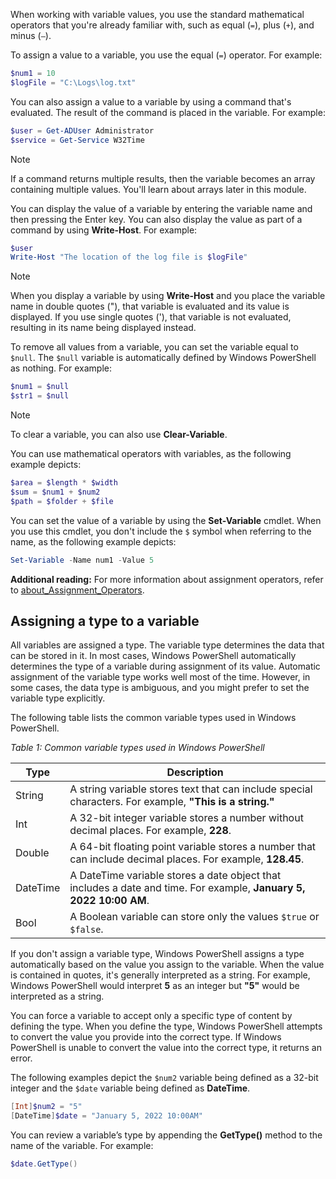 When working with variable values, you use the standard mathematical operators that you're already familiar with, such as equal (`=`), plus (`+`), and minus (`–`).

To assign a value to a variable, you use the equal (`=`) operator. For example:

```powershell
$num1 = 10
$logFile = "C:\Logs\log.txt"
```

You can also assign a value to a variable by using a command that's evaluated. The result of the command is placed in the variable. For example:

```powershell
$user = Get-ADUser Administrator
$service = Get-Service W32Time
```

> [!NOTE]
> If a command returns multiple results, then the variable becomes an array containing multiple values. You'll learn about arrays later in this module.

You can display the value of a variable by entering the variable name and then pressing the Enter key. You can also display the value as part of a command by using **Write-Host**. For example:

```powershell
$user
Write-Host "The location of the log file is $logFile"
```

> [!NOTE]
> When you display a variable by using **Write-Host** and you place the variable name in double quotes ("), that variable is evaluated and its value is displayed. If you use single quotes ('), that variable is not evaluated, resulting in its name being displayed instead. 

To remove all values from a variable, you can set the variable equal to `$null`. The `$null` variable is automatically defined by Windows PowerShell as nothing. For example:

```powershell
$num1 = $null
$str1 = $null
```

> [!NOTE]
> To clear a variable, you can also use **Clear-Variable**.

You can use mathematical operators with variables, as the following example depicts:

```powershell
$area = $length * $width
$sum = $num1 + $num2
$path = $folder + $file
```

You can set the value of a variable by using the **Set-Variable** cmdlet. When you use this cmdlet, you don't include the `$` symbol when referring to the name, as the following example depicts:

```powershell
Set-Variable -Name num1 -Value 5
```

**Additional reading:** For more information about assignment operators, refer to [about_Assignment_Operators](https://aka.ms/lewact).

## Assigning a type to a variable

All variables are assigned a type. The variable type determines the data that can be stored in it. In most cases, Windows PowerShell automatically determines the type of a variable during assignment of its value. Automatic assignment of the variable type works well most of the time. However, in some cases, the data type is ambiguous, and you might prefer to set the variable type explicitly.

The following table lists the common variable types used in Windows PowerShell.

*Table 1: Common variable types used in Windows PowerShell*

| Type     | Description                                                  |
| -------- | ------------------------------------------------------------ |
| String   | A string variable stores text that can include special characters. For example, **"This is a string."** |
| Int      | A 32-bit integer variable stores a number without decimal places. For example, **228**. |
| Double   | A 64-bit floating point variable stores a number that can include decimal places. For example, **128.45**. |
| DateTime | A DateTime variable stores a date object that includes a date and time. For example, **January 5, 2022 10:00 AM**. |
| Bool     | A Boolean variable can store only the values `$true` or `$false`. |

If you don't assign a variable type, Windows PowerShell assigns a type automatically based on the value you assign to the variable. When the value is contained in quotes, it's generally interpreted as a string. For example, Windows PowerShell would interpret **5** as an integer but **"5"** would be interpreted as a string.

You can force a variable to accept only a specific type of content by defining the type. When you define the type, Windows PowerShell attempts to convert the value you provide into the correct type. If Windows PowerShell is unable to convert the value into the correct type, it returns an error.

The following examples depict the `$num2` variable being defined as a 32-bit integer and the `$date` variable being defined as **DateTime**.

```powershell
[Int]$num2 = "5"
[DateTime]$date = "January 5, 2022 10:00AM"
```

You can review a variable’s type by appending the **GetType()** method to the name of the variable. For example:

```powershell
$date.GetType()
```

